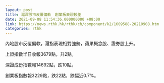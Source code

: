 ```yaml
---
layout: post
title: 滬深股市反覆偏軟　創業板表現較差
date: 2021-09-08 11:54:36.000000000 +08:00
link: https://news.rthk.hk/rthk/ch/component/k2/1609588-20210908.htm
categories: rthk
---
```


內地股市反覆偏軟，滬指表現相對強勢，蘋果概念股、證券股上升。

上證指數半日收報3679點，升2點。

深證成份指數報14692點，跌10點。

創業板指數報3229點，跌22點，跌幅近0.7%。

